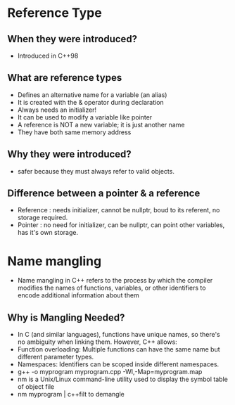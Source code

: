 # Reference Type
## When they were introduced?
- Introduced in C++98
## What are reference types
- Defines an alternative name for a variable (an alias)
- It is created with the & operator during declaration
- Always needs an initializer!
- It can be used to modify a variable like pointer
- A reference is NOT a new variable; it is just another name
- They have both same memory address
## Why they were introduced?
- safer because they must always refer to valid objects.
## Difference between a pointer & a reference
- Reference : needs initializer, cannot be nullptr, boud to its referent, no storage required. 
- Pointer : no need for initializer, can be nullptr, can point other variables, has it's own storage.

# Name mangling 
- Name mangling in C++ refers to the process by which the compiler modifies the names of functions, variables, or other identifiers to encode additional information about them
## Why is Mangling Needed?
- In C (and similar languages), functions have unique names, so there's no ambiguity when linking them. However, C++ allows:
- Function overloading: Multiple functions can have the same name but different parameter types.
- Namespaces: Identifiers can be scoped inside different namespaces.
- g++ -o myprogram myprogram.cpp -Wl,-Map=myprogram.map
- nm is a Unix/Linux command-line utility used to display the symbol table of object file
- nm myprogram | c++filt to demangle

